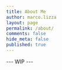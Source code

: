 ```yaml
---
title: About Me
author: marco.lizza
layout: page
permalink: /about/
comments: false
hide_meta: false
published: true
---
```

--- WIP ---

